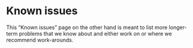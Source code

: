 # Known issues

This “Known issues” page on the other hand is meant to list more longer-term problems that we know about and either work on or where we recommend work-arounds.






